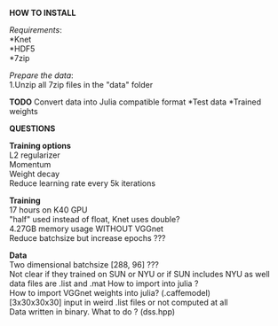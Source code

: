 **HOW TO INSTALL**  

*Requirements*:  
*Knet  
*HDF5  
*7zip  

*Prepare the data*:  
1.Unzip all 7zip files in the "data" folder  


**TODO**
Convert data into Julia compatible format
*Test data
*Trained weights



**QUESTIONS**  

**Training options**  
L2 regularizer  
Momentum  
Weight decay  
Reduce learning rate every 5k iterations  

**Training**  
17 hours on K40 GPU  
"half" used instead of float, Knet uses double?  
4.27GB memory usage WITHOUT VGGnet  
Reduce batchsize but increase epochs ???  

**Data**  
Two dimensional batchsize [288, 96] ???  
Not clear if they trained on SUN or NYU or if SUN includes NYU as well  
data files are .list and .mat How to import into julia ?  
How to import VGGnet weights into julia? (.caffemodel)  
[3x30x30x30] input in weird .list files or not computed at all  
Data written in binary. What to do ?  (dss.hpp)  
